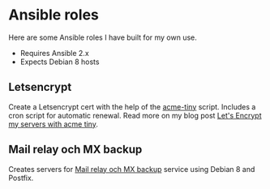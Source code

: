 # Ansible roles

Here are some Ansible roles I have built for my own use.

- Requires Ansible 2.x
- Expects Debian 8 hosts

## Letsencrypt

Create a Letsencrypt cert with the help of the [acme-tiny](https://github.com/diafygi/acme-tiny) script. Includes a cron script for automatic renewal. Read more on my blog post [Let's Encrypt my servers with acme tiny](https://xdeb.org/node/1614).

## Mail relay och MX backup

Creates servers for [Mail relay och MX backup](https://xdeb.net/mailrelay) service using Debian 8 and Postfix. 
